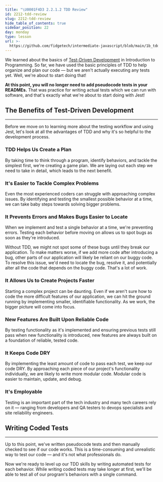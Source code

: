 ```yaml
---
title: "\U0001F4D3 2.2.1.2 TDD Review"
id: 2212-tdd-review
slug: 2212-tdd-review
hide_table_of_contents: true
sidebar_position: 22
day: monday
type: lesson
url: >-
  https://github.com/fidgetech/intermediate-javascript/blob/main/1b_tdd_review.md
---
```


We learned about the basics of [Test-Driven Development](https://old.learnhowtoprogram.com/lessons/overview-of-test-driven-development-tdd-with-text-analyzer) in Introduction to Programming. So far, we have used the basic principles of TDD to help organize and plan our code — but we aren't actually executing any tests yet. Well, we're about to start doing that!

**At this point, you will no longer need to add pseudocode tests in your READMEs.** That was practice for writing actual tests which we can run with software, and that's exactly what we're about to start doing with Jest!

## The Benefits of Test-Driven Development
---

Before we move on to learning more about the testing workflow and using Jest, let's look at all the advantages of TDD and why it's so helpful to the development process.

### TDD Helps Us Create a Plan

By taking time to think through a program, identify behaviors, and tackle the simplest first, we're creating a game plan. We are laying out each step we need to take in detail, which leads to the next benefit.

### It's Easier to Tackle Complex Problems

Even the most experienced coders can struggle with approaching complex issues. By identifying and testing the smallest possible behavior at a time, we can take baby steps towards solving bigger problems.

### It Prevents Errors and Makes Bugs Easier to Locate

When we implement and test a single behavior at a time, we're preventing errors. Testing each behavior before moving on allows us to spot bugs as soon as they're introduced.

Without TDD, we might not spot some of these bugs until they break our application. To make matters worse, if we add more code after introducing a bug, other parts of our application will likely be reliant on our buggy code. To resolve this issue, we'd need to locate the bug, resolve it, and potentially alter all the code that depends on the buggy code. That's a lot of work.

### It Allows Us to Create Projects Faster

Starting a complex project can be daunting. Even if we aren't sure how to code the more difficult features of our application, we can hit the ground running by implementing smaller, identifiable functionality. As we work, the bigger picture will come into focus.

### New Features Are Built Upon Reliable Code

By testing functionality as it's implemented and ensuring previous tests still pass when new functionality is introduced, new features are always built on a foundation of reliable, tested code.

### It Keeps Code DRY

By implementing the least amount of code to pass each test, we keep our code DRY. By approaching each piece of our project's functionality individually, we are likely to write more modular code. Modular code is easier to maintain, update, and debug.

### It's Employable

Testing is an important part of the tech industry and many tech careers rely on it — ranging from developers and QA testers to devops specialists and site reliability engineers.

## Writing Coded Tests
---

Up to this point, we've written pseudocode tests and then manually checked to see if our code works. This is a time-consuming and unrealistic way to test our code — and it's not what professionals do. 

Now we're ready to level up our TDD skills by writing automated tests for each behavior. While writing coded tests may take longer at first, we'll be able to test all of our program's behaviors with a single command.
